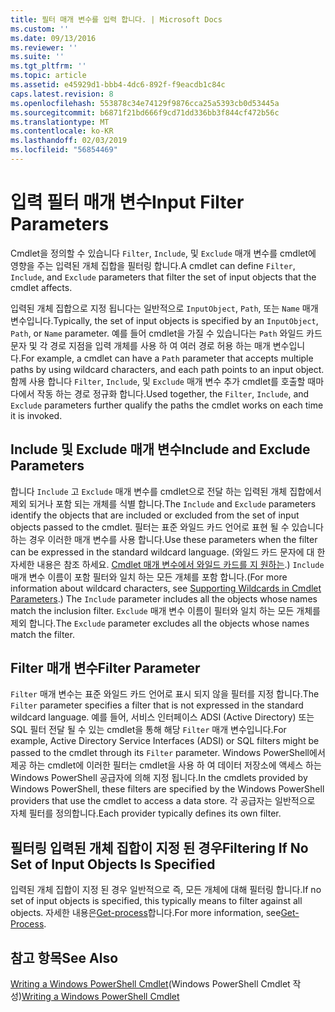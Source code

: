 ```yaml
---
title: 필터 매개 변수를 입력 합니다. | Microsoft Docs
ms.custom: ''
ms.date: 09/13/2016
ms.reviewer: ''
ms.suite: ''
ms.tgt_pltfrm: ''
ms.topic: article
ms.assetid: e45929d1-bbb4-4dc6-892f-f9eacdb1c84c
caps.latest.revision: 8
ms.openlocfilehash: 553878c34e74129f9876cca25a5393cb0d53445a
ms.sourcegitcommit: b6871f21bd666f9cd71dd336bb3f844cf472b56c
ms.translationtype: MT
ms.contentlocale: ko-KR
ms.lasthandoff: 02/03/2019
ms.locfileid: "56854469"
---
```

# <a name="input-filter-parameters"></a><span data-ttu-id="90aa5-102">입력 필터 매개 변수</span><span class="sxs-lookup"><span data-stu-id="90aa5-102">Input Filter Parameters</span></span>

<span data-ttu-id="90aa5-103">Cmdlet을 정의할 수 있습니다 `Filter`, `Include`, 및 `Exclude` 매개 변수를 cmdlet에 영향을 주는 입력된 개체 집합을 필터링 합니다.</span><span class="sxs-lookup"><span data-stu-id="90aa5-103">A cmdlet can define `Filter`, `Include`, and `Exclude` parameters that filter the set of input objects that the cmdlet affects.</span></span>

<span data-ttu-id="90aa5-104">입력된 개체 집합으로 지정 됩니다는 일반적으로 `InputObject`, `Path`, 또는 `Name` 매개 변수입니다.</span><span class="sxs-lookup"><span data-stu-id="90aa5-104">Typically, the set of input objects is specified by an `InputObject`, `Path`, or `Name` parameter.</span></span> <span data-ttu-id="90aa5-105">예를 들어 cmdlet을 가질 수 있습니다는 `Path` 와일드 카드 문자 및 각 경로 지점을 입력 개체를 사용 하 여 여러 경로 허용 하는 매개 변수입니다.</span><span class="sxs-lookup"><span data-stu-id="90aa5-105">For example, a cmdlet can have a `Path` parameter that accepts multiple paths by using wildcard characters, and each path points to an input object.</span></span> <span data-ttu-id="90aa5-106">함께 사용 합니다 `Filter`, `Include`, 및 `Exclude` 매개 변수 추가 cmdlet를 호출할 때마다에서 작동 하는 경로 정규화 합니다.</span><span class="sxs-lookup"><span data-stu-id="90aa5-106">Used together, the `Filter`, `Include`, and `Exclude` parameters further qualify the paths the cmdlet works on each time it is invoked.</span></span>

## <a name="include-and-exclude-parameters"></a><span data-ttu-id="90aa5-107">Include 및 Exclude 매개 변수</span><span class="sxs-lookup"><span data-stu-id="90aa5-107">Include and Exclude Parameters</span></span>

<span data-ttu-id="90aa5-108">합니다 `Include` 고 `Exclude` 매개 변수를 cmdlet으로 전달 하는 입력된 개체 집합에서 제외 되거나 포함 되는 개체를 식별 합니다.</span><span class="sxs-lookup"><span data-stu-id="90aa5-108">The `Include` and `Exclude` parameters identify the objects that are included or excluded from the set of input objects passed to the cmdlet.</span></span> <span data-ttu-id="90aa5-109">필터는 표준 와일드 카드 언어로 표현 될 수 있습니다 하는 경우 이러한 매개 변수를 사용 합니다.</span><span class="sxs-lookup"><span data-stu-id="90aa5-109">Use these parameters when the filter can be expressed in the standard wildcard language.</span></span> <span data-ttu-id="90aa5-110">(와일드 카드 문자에 대 한 자세한 내용은 참조 하세요. [Cmdlet 매개 변수에서 와일드 카드를 지 원하는](./supporting-wildcard-characters-in-cmdlet-parameters.md).) `Include` 매개 변수 이름이 포함 필터와 일치 하는 모든 개체를 포함 합니다.</span><span class="sxs-lookup"><span data-stu-id="90aa5-110">(For more information about wildcard characters, see [Supporting Wildcards in Cmdlet Parameters](./supporting-wildcard-characters-in-cmdlet-parameters.md).) The `Include` parameter includes all the objects whose names match the inclusion filter.</span></span> <span data-ttu-id="90aa5-111">`Exclude` 매개 변수 이름이 필터와 일치 하는 모든 개체를 제외 합니다.</span><span class="sxs-lookup"><span data-stu-id="90aa5-111">The `Exclude` parameter excludes all the objects whose names match the filter.</span></span>

## <a name="filter-parameter"></a><span data-ttu-id="90aa5-112">Filter 매개 변수</span><span class="sxs-lookup"><span data-stu-id="90aa5-112">Filter Parameter</span></span>

<span data-ttu-id="90aa5-113">`Filter` 매개 변수는 표준 와일드 카드 언어로 표시 되지 않을 필터를 지정 합니다.</span><span class="sxs-lookup"><span data-stu-id="90aa5-113">The `Filter` parameter specifies a filter that is not expressed in the standard wildcard language.</span></span> <span data-ttu-id="90aa5-114">예를 들어, 서비스 인터페이스 ADSI (Active Directory) 또는 SQL 필터 전달 될 수 있는 cmdlet을 통해 해당 `Filter` 매개 변수입니다.</span><span class="sxs-lookup"><span data-stu-id="90aa5-114">For example, Active Directory Service Interfaces (ADSI) or SQL filters might be passed to the cmdlet through its `Filter` parameter.</span></span> <span data-ttu-id="90aa5-115">Windows PowerShell에서 제공 하는 cmdlet에 이러한 필터는 cmdlet을 사용 하 여 데이터 저장소에 액세스 하는 Windows PowerShell 공급자에 의해 지정 됩니다.</span><span class="sxs-lookup"><span data-stu-id="90aa5-115">In the cmdlets provided by Windows PowerShell, these filters are specified by the Windows PowerShell providers that use the cmdlet to access a data store.</span></span> <span data-ttu-id="90aa5-116">각 공급자는 일반적으로 자체 필터를 정의합니다.</span><span class="sxs-lookup"><span data-stu-id="90aa5-116">Each provider typically defines its own filter.</span></span>

## <a name="filtering-if-no-set-of-input-objects-is-specified"></a><span data-ttu-id="90aa5-117">필터링 입력된 개체 집합이 지정 된 경우</span><span class="sxs-lookup"><span data-stu-id="90aa5-117">Filtering If No Set of Input Objects Is Specified</span></span>

<span data-ttu-id="90aa5-118">입력된 개체 집합이 지정 된 경우 일반적으로 즉, 모든 개체에 대해 필터링 합니다.</span><span class="sxs-lookup"><span data-stu-id="90aa5-118">If no set of input objects is specified, this typically means to filter against all objects.</span></span> <span data-ttu-id="90aa5-119">자세한 내용은[Get-process](/powershell/module/Microsoft.PowerShell.Management/Get-Process)합니다.</span><span class="sxs-lookup"><span data-stu-id="90aa5-119">For more information, see[Get-Process](/powershell/module/Microsoft.PowerShell.Management/Get-Process).</span></span>

## <a name="see-also"></a><span data-ttu-id="90aa5-120">참고 항목</span><span class="sxs-lookup"><span data-stu-id="90aa5-120">See Also</span></span>

<span data-ttu-id="90aa5-121">[Writing a Windows PowerShell Cmdlet](./writing-a-windows-powershell-cmdlet.md)(Windows PowerShell Cmdlet 작성)</span><span class="sxs-lookup"><span data-stu-id="90aa5-121">[Writing a Windows PowerShell Cmdlet](./writing-a-windows-powershell-cmdlet.md)</span></span>